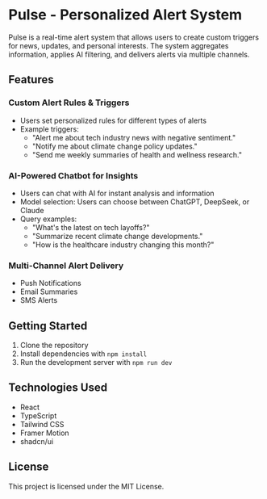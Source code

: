 
# Pulse - Personalized Alert System

Pulse is a real-time alert system that allows users to create custom triggers for news, updates, and personal interests. The system aggregates information, applies AI filtering, and delivers alerts via multiple channels.

## Features

### Custom Alert Rules & Triggers
- Users set personalized rules for different types of alerts
- Example triggers:
  - "Alert me about tech industry news with negative sentiment."
  - "Notify me about climate change policy updates."
  - "Send me weekly summaries of health and wellness research."

### AI-Powered Chatbot for Insights
- Users can chat with AI for instant analysis and information
- Model selection: Users can choose between ChatGPT, DeepSeek, or Claude
- Query examples:
  - "What's the latest on tech layoffs?"
  - "Summarize recent climate change developments."
  - "How is the healthcare industry changing this month?"

### Multi-Channel Alert Delivery
- Push Notifications
- Email Summaries
- SMS Alerts

## Getting Started

1. Clone the repository
2. Install dependencies with `npm install`
3. Run the development server with `npm run dev`

## Technologies Used

- React
- TypeScript
- Tailwind CSS
- Framer Motion
- shadcn/ui

## License

This project is licensed under the MIT License.

